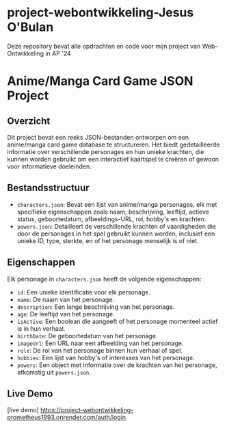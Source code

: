 # project-webontwikkeling-Jesus O'Bulan

Deze repository bevat alle opdrachten en code voor mijn project van Web-Ontwikkeling in AP '24

# Anime/Manga Card Game JSON Project

## Overzicht

Dit project bevat een reeks JSON-bestanden ontworpen om een anime/manga card game database te structureren. Het biedt gedetailleerde informatie over verschillende personages en hun unieke krachten, die kunnen worden gebruikt om een interactief kaartspel te creëren of gewoon voor informatieve doeleinden.

## Bestandsstructuur

- `characters.json`: Bevat een lijst van anime/manga personages, elk met specifieke eigenschappen zoals naam, beschrijving, leeftijd, actieve status, geboortedatum, afbeeldings-URL, rol, hobby's en krachten.
- `powers.json`: Detailleert de verschillende krachten of vaardigheden die door de personages in het spel gebruikt kunnen worden, inclusief een unieke ID, type, sterkte, en of het personage menselijk is of niet.

## Eigenschappen

Elk personage in `characters.json` heeft de volgende eigenschappen:

- `id`: Een unieke identificatie voor elk personage.
- `name`: De naam van het personage.
- `description`: Een lange beschrijving van het personage.
- `age`: De leeftijd van het personage.
- `isActive`: Een boolean die aangeeft of het personage momenteel actief is in hun verhaal.
- `birthDate`: De geboortedatum van het personage.
- `imageUrl`: Een URL naar een afbeelding van het personage.
- `role`: De rol van het personage binnen hun verhaal of spel.
- `hobbies`: Een lijst van hobby's of interesses van het personage.
- `powers`: Een object met informatie over de krachten van het personage, afkomstig uit `powers.json`.


## Live Demo

[live demo] https://project-webontwikkeling-prometheus1993.onrender.com/auth/login